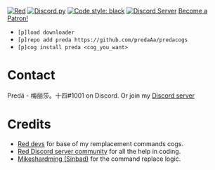[![Red](https://img.shields.io/badge/Red-DiscordBot-red.svg)](https://github.com/Cog-Creators/Red-DiscordBot/tree/V3/develop)
[![Discord.py](https://img.shields.io/badge/Discord.py-rewrite-blue.svg)](https://github.com/Rapptz/discord.py/tree/rewrite)
[![Code style: black](https://img.shields.io/badge/code%20style-black-000000.svg)](https://github.com/ambv/black)
[![Discord Server](https://discordapp.com/api/guilds/337224005901615104/widget.png?style=shield)](https://discord.gg/3EeJCjR)
<a href="https://www.patreon.com/bePatron?u=16441614" data-patreon-widget-type="become-patron-button">Become a Patron!</a><script async src="https://c6.patreon.com/becomePatronButton.bundle.js"></script>

- `[p]load downloader`
- `[p]repo add preda https://github.com/predaAa/predacogs`
- `[p]cog install preda <cog_you_want>`

# Contact
Predä - 梅丽莎。十四#1001 on Discord.
Or join my [Discord server](https://discord.gg/3EeJCjR)

# Credits
- [Red devs](https://github.com/Cog-Creators) for base of my remplacement commands cogs.
- [Red Discord server community](https://discord.gg/red) for all the help in coding.
- [Mikeshardming (Sinbad)](https://github.com/mikeshardmind/SinbadCogs) for the command replace logic.
